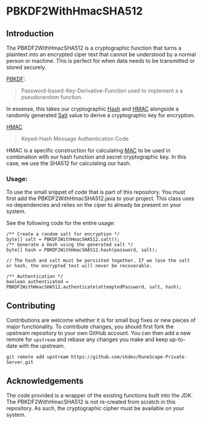 # PBKDF2WithHmacSHA512

## Introduction
The PBKDF2WithHmacSHA512 is a cryptographic function that turns a plaintext into an encrypted ciper text that cannot be understood by a normal person or machine. This is perfect for when data needs to be transmitted or stored securely.

[PBKDF](https://en.wikipedia.org/wiki/PBKDF2):
> Password-based-Key-Derivative-Function used to implement a a pseudorandom function.

In essense, this takes our cryptographic [Hash](https://en.wikipedia.org/wiki/Hash_function) and [HMAC](https://en.wikipedia.org/wiki/HMAC) 
alongside a randomly generated [Salt](https://en.wikipedia.org/wiki/Salt_(cryptography)) value to derive a cryptographic key for encryption.

[HMAC](https://en.wikipedia.org/wiki/HMAC)
> Keyed-Hash Message Authentication Code
> 
HMAC is a specific construction for calculating [MAC](https://en.wikipedia.org/wiki/Message_authentication_code) to be used in combination with our hash function and secret cryptographic key. In this case, we use the SHA512 for calculating our hash.

### Usage:
To use the small snippet of code that is part of this repository. You must first add the PBKDF2WithHmacSHA512.java to your project. This class uses no dependencies and relies on the ciper to already be present on your system.

See the following code for the entire usage:

```
/** Create a random salt for encryption */
byte[] salt = PBKDF2WithHmacSHA512.salt();
/** Generate a Hash using the generated salt */
byte[] hash = PBKDF2WithHmacSHA512.hash(password, salt);

// The hash and salt must be persisted together. If we lose the salt or hash, the encrypted text will never be recoverable.

/** Authentication */
boolean authenticated = PBKDF2WithHmacSHA512.authenticate(attemptedPassword, salt, hash);
```

## Contributing
Contributions are welcome whether it is for small bug fixes or new pieces of major functionality. To contribute changes, you should first fork the upstream repository to your own GitHub account. You can then add a new remote for `upstream` and rebase any changes you make and keep up-to-date with the upstream.

`git remote add upstream https://github.com/skdev/RuneScape-Private-Server.git`

## Acknowledgements
The code provided is a wrapper of the existing functions built into the JDK. The PBKDF2WithHmacSHA512 is not re-created from scratch in this repository. As such, the cryptographic cipher must be available on your system.


